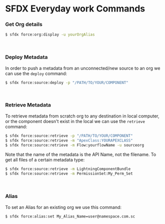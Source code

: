 # SFDX Everyday work Commands

### Get Org details

```bash
$ sfdx force:org:display -u yourOrgAlias
```

<br>

### Deploy Metadata

In order to push a metadata from an unconnected/new source to an org we can use the `deploy` command:

```bash
$ sfdx force:source:deploy -p "/PATH/TO/YOUR/COMPONENT"
```

<br>

### Retrieve Metadata

To retrieve metadata from scratch org to any destination in local computer, or the component doesn't exist in the local we can use the `retrieve` command:

```bash
$ sfdx force:source:retrieve -p "/PATH/TO/YOUR/COMPONENT"
$ sfdx force:source:retrieve -m "ApexClass:YOURAPEXCLASS"
$ sfdx force:source:retrieve -m Flow:yourflowName -u sourceorg
```

Note that the name of the metadata is the API Name, not the filename. To get all files of a
certain metadata type:

```bash
$ sfdx force:source:retrieve -m LightningComponentBundle
$ sfdx force:source:retrieve -m PermissionSet:My_Perm_Set
```

<br>

### Alias

To set an Alias for an existing org we use this command:

```bash
$ sfdx force:alias:set My_Alias_Name=user@namespace.com.sc
```